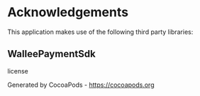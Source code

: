 # Acknowledgements
This application makes use of the following third party libraries:

## WalleePaymentSdk

license

Generated by CocoaPods - https://cocoapods.org
